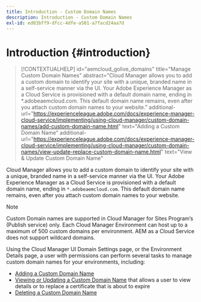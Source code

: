 ```yaml
---
title: Introduction - Custom Domain Names
description: Introduction - Custom Domain Names
exl-id: ed03bff9-dfcc-4dfe-a501-a7facd24aa7d
---
```

# Introduction {#introduction}

>[!CONTEXTUALHELP]
>id="aemcloud_golive_domains"
>title="Manage Custom Domain Names"
>abstract="Cloud Manager allows you to add a custom domain to identify your site with a unique, branded name in a self-service manner via the UI. Your Adobe Experience Manager as a Cloud Service is provisioned with a default domain name, ending in *.adobeaemcloud.com. This default domain name remains, even after you attach custom domain names to your website."
>additional-url="https://experienceleague.adobe.com/docs/experience-manager-cloud-service/implementing/using-cloud-manager/custom-domain-names/add-custom-domain-name.html" text="Adding a Custom Domain Name"
>additional-url="https://experienceleague.adobe.com/docs/experience-manager-cloud-service/implementing/using-cloud-manager/custom-domain-names/view-update-replace-custom-domain-name.html" text="View & Update Custom Domain Name"

Cloud Manager allows you to add a custom domain to identify your site with a unique, branded name in a self-service manner via the UI. Your Adobe Experience Manager as a Cloud Service is provisioned with a default domain name, ending in `*.adobeaemcloud.com`. This default domain name remains, even after you attach custom domain names to your website.

>[!NOTE]
>Custom Domain names are supported in Cloud Manager for Sites Program’s (Publish service) only. Each Cloud Manager Environment can host up to a maximum of 500 custom domains per environment. AEM as a Cloud Service does not support wildcard domains.

Using the Cloud Manager UI Domain Settings page, or the Environment Details page, a user with permissions can perform several tasks to manage custom domain names for your environments, including:

* [Adding a Custom Domain Name](/help/implementing/cloud-manager/custom-domain-names/add-custom-domain-name.md)
* [Viewing or Updating a Custom Domain Name](/help/implementing/cloud-manager/custom-domain-names/view-update-replace-custom-domain-name.md) that allows a user to view details or to replace a certificate that is about to expire
* [Deleting a Custom Domain Name](/help/implementing/cloud-manager/custom-domain-names/delete-custom-domain-name.md)
